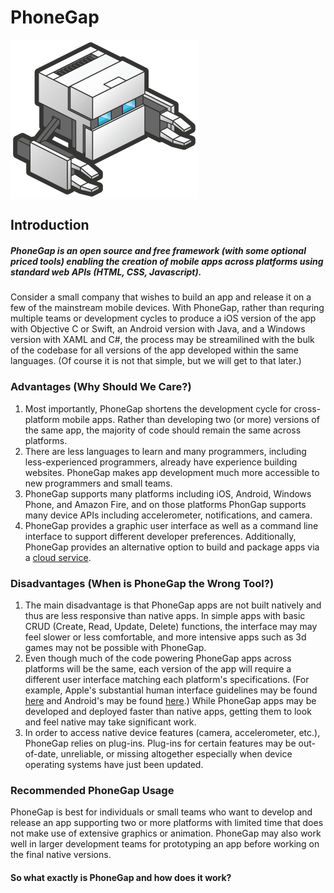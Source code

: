 # PhoneGap

<img src="https://github.com/Huriphoonado/Software-Engineering-Foundations/blob/master/Presentation-1/images/PhoneGapLogo.png" width="300" height="255" align="middle" />

## Introduction

##### PhoneGap is an open source and free framework (with some optional priced tools) enabling the creation of mobile apps across platforms using standard web APIs (HTML, CSS, Javascript).

Consider a small company that wishes to build an app and release it on a few of the mainstream mobile devices. With PhoneGap, rather than requring multiple teams or development cycles to produce a iOS version of the app with Objective C or Swift, an Android version with Java, and a Windows version with XAML and C#, the process may be streamilined with the bulk of the codebase for all versions of the app developed within the same languages. (Of course it is not that simple, but we will get to that later.)

### Advantages (Why Should We Care?)
1. Most importantly, PhoneGap shortens the development cycle for cross-platform mobile apps. Rather than developing two (or more) versions of the same app, the majority of code should remain the same across platforms.
2. There are less languages to learn and many programmers, including less-experienced programmers, already have experience building websites. PhoneGap makes app development much more accessible to new programmers and small teams.
3. PhoneGap supports many platforms including iOS, Android, Windows Phone, and Amazon Fire, and on those platforms PhonGap supports many device APIs including accelerometer, notifications, and camera.
4. PhoneGap provides a graphic user interface as well as a command line interface to support different developer preferences. Additionally, PhoneGap provides an alternative option to build and package apps via a [cloud service](https://build.phonegap.com).

### Disadvantages (When is PhoneGap the Wrong Tool?)
1. The main disadvantage is that PhoneGap apps are not built natively and thus are less responsive than native apps. In simple apps with basic CRUD (Create, Read, Update, Delete) functions, the interface may may feel slower or less comfortable, and more intensive apps such as 3d games may not be possible with PhoneGap.
2. Even though much of the code powering PhoneGap apps across platforms will be the same, each version of the app will require a different user interface matching each platform's specifications. (For example, Apple's substantial human interface guidelines may be found [here](https://developer.apple.com/library/ios/documentation/UserExperience/Conceptual/MobileHIG/) and Android's may be found [here](https://developer.android.com/design/index.html).) While PhoneGap apps may be developed and deployed faster than native apps, getting them to look and feel native may take significant work.
3. In order to access native device features (camera, accelerometer, etc.), PhoneGap relies on plug-ins. Plug-ins for certain features may be out-of-date, unreliable, or missing altogether especially when device operating systems have just been updated.

### Recommended PhoneGap Usage
PhoneGap is best for individuals or small teams who want to develop and release an app supporting two or more platforms with limited time that does not make use of extensive graphics or animation. PhoneGap may also work well in larger development teams for prototyping an app before working on the final native versions.

#### So what exactly is PhoneGap and how does it work?
